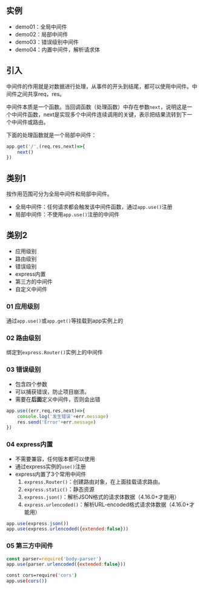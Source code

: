 
## 实例
- demo01：全局中间件
- demo02：局部中间件
- demo03：错误级别中间件
- demo04：内置中间件，解析请求体

## 引入
中间件的作用就是对数据进行处理，从事件的开头到结尾，都可以使用中间件。中间件之间共享req，res。

中间件本质是一个函数。当回调函数（处理函数）中存在参数`next`，说明这是一个中间件函数，next是实现多个中间件连续调用的关键，表示把结果流转到下一个中间件或路由。

下面的处理函数就是一个局部中间件：
```javascript
app.get('/',(req,res,next)=>{
    next()
})
```

## 类别1
按作用范围可分为全局中间件和局部中间件。
- 全局中间件：任何请求都会触发该中间件函数，通过`app.use()`注册
- 局部中间件：不使用`app.use()`注册的中间件

## 类别2
- 应用级别
- 路由级别
- 错误级别
- express内置
- 第三方的中间件
- 自定义中间件

### 01 应用级别
通过`app.use()`或`app.get()`等挂载到app实例上的
### 02 路由级别
绑定到`express.Router()`实例上的中间件
### 03 错误级别
- 包含四个参数
- 可以捕获错误，防止项目崩溃。
- 需要在**后面**定义中间件，否则会出错
```javascript
app.use((err,req,res,next)=>{
    console.log('发生错误'+err.message)
    res.send('Error'+err.message)
})
```
### 04 express内置
- 不需要兼容，任何版本都可以使用
- 通过express实例的`use()`注册
- express内置了3个常用中间件
    1. `express.Router()`：创建路由对象，在上面挂载请求路由。
    2. `express.static()`：静态资源
    3. `express.json()`：解析JSON格式的请求体数据（4.16.0+才能用）
    4. `express.urlencoded()`：解析URL-encoded格式请求体数据（4.16.0+才能用）

```javascript
app.use(express.json())
app.use(express.urlencoded({extended:false}))
```
### 05 第三方中间件
```javascript
const parser=require('body-parser')
app.use(parser.urlencoded({extended:false}))
```
```bash
const cors=require('cors')
app.use(cors())
```
